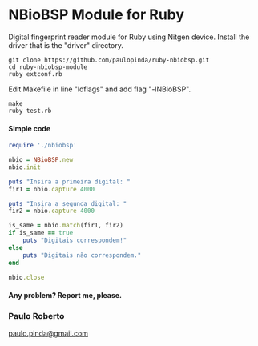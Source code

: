 # NBioBSP Module for Ruby

Digital fingerprint reader module for Ruby using Nitgen device.
Install the driver that is the "driver" directory.

```console
git clone https://github.com/paulopinda/ruby-nbiobsp.git
cd ruby-nbiobsp-module
ruby extconf.rb
```

Edit Makefile in line "ldflags" and add flag "-lNBioBSP".

```console
make
ruby test.rb
```

#### Simple code

```ruby
require './nbiobsp'

nbio = NBioBSP.new
nbio.init

puts "Insira a primeira digital: "
fir1 = nbio.capture 4000

puts "Insira a segunda digital: "
fir2 = nbio.capture 4000

is_same = nbio.match(fir1, fir2)
if is_same == true
	puts "Digitais correspondem!"
else
	puts "Digitais não correspondem."
end

nbio.close
```

#### Any problem? Report me, please.
### Paulo Roberto
paulo.pinda@gmail.com
